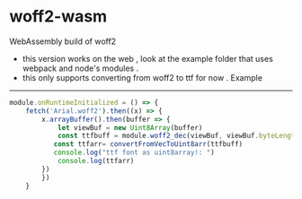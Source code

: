 # woff2-wasm
WebAssembly build of woff2

- this version works on the web , look at the example folder that uses webpack and node's modules .
- this only supports converting from woff2 to ttf for now .
Example
--------
```js
module.onRuntimeInitialized = () => {
    fetch('Arial.woff2').then((x) => {
        x.arrayBuffer().then(buffer => {
            let viewBuf = new Uint8Array(buffer)
            const ttfbuff = module.woff2_dec(viewBuf, viewBuf.byteLength);
           const ttfarr= convertFromVecToUint8arr(ttfbuff)
           console.log("ttf font as uint8array!: ")
            console.log(ttfarr)
        })
        })
    }
```
